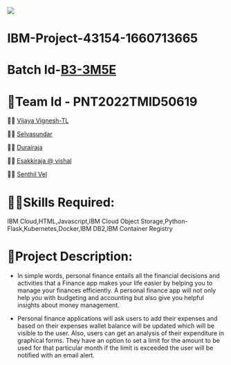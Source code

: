 <a href="https://github.com/IBM-EPBL/IBM-Project-43154-1660713665">
 <img src="https://vijay21.s3.jp-tok.cloud-object-storage.appdomain.cloud/ibm_img/SAVE_20221119_175610%5B1%5D.jpg">
</a>

# IBM-Project-43154-1660713665
# Batch Id-[B3-3M5E](https://github.com/IBM-EPBL/Assignments-CApD/tree/main/B3-3M5E)
# 🎈Team Id - PNT2022TMID50619
🦹‍♂️ [Vijaya Vignesh-TL](https://github.com/vijayvignesh021)

🦹‍♂️ [Selvasundar](https://github.com/SelvaSundar45)

🦹‍♂️ [Durairaja](https://github.com/DURAIRAJA01)

🦹‍♂️ [Esakkiraja @ vishal](https://github.com/esakkirajavishal)

🦹‍♂️ [Senthil Vel ](https://github.com/SENTHILVEL13)

# 👨‍💻Skills Required:
IBM Cloud,HTML,Javascript,IBM Cloud Object Storage,Python-Flask,Kubernetes,Docker,IBM DB2,IBM Container Registry

# 📖Project Description:
- In simple words, personal finance entails all the financial decisions and activities that a Finance app makes your life easier by helping you to manage your finances efficiently. A personal finance app will not only help you with budgeting and accounting but also give you helpful insights about money management.

- Personal finance applications will ask users to add their expenses and based on their expenses wallet balance will be updated which will be visible to the user.  Also, users can get an analysis of their expenditure in graphical forms. They have an option to set a limit for the amount to be used for that particular month if the limit is exceeded the user will be notified with an email alert.
